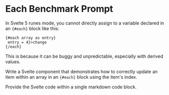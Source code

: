 # Each Benchmark Prompt

In Svelte 5 runes mode, you cannot directly assign to a variable declared in an `{#each}` block like this:

```svelte
{#each array as entry}
 entry = 4}>change
{/each}
```

This is because it can be buggy and unpredictable, especially with derived values.

Write a Svelte component that demonstrates how to correctly update an item within an array in an `{#each}` block using the item's index.

Provide the Svelte code within a single markdown code block.
